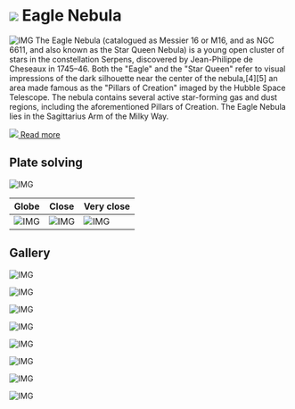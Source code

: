 # ![](..//Imaging//Common/pyl-tiny.png) Eagle Nebula
![IMG](..//Imaging//HD/Eagle_Nebula+00+co.jpg)
The Eagle Nebula (catalogued as Messier 16 or M16, and as NGC 6611, and also known as the Star Queen Nebula) is a young open cluster of stars in the constellation Serpens, discovered by Jean-Philippe de Cheseaux in 1745–46. Both the "Eagle" and the "Star Queen" refer to visual impressions of the dark silhouette near the center of the nebula,[4][5] an area made famous as the "Pillars of Creation" imaged by the Hubble Space Telescope. The nebula contains several active star-forming gas and dust regions, including the aforementioned Pillars of Creation. The Eagle Nebula lies in the Sagittarius Arm of the Milky Way.

[![](..//Imaging//Common/Wikipedia.png) Read more](https://en.wikipedia.org/wiki/Eagle_Nebula)
## Plate solving 


![IMG](..//Imaging//HD/Eagle_Nebula_Annotated.jpg)


| Globe | Close | Very close |
| ----- | ----- | ----- |
|![IMG](..//Imaging//HD/Eagle_Nebula_Globe.jpg) |![IMG](..//Imaging//HD/Eagle_Nebula_Close.jpg) |![IMG](..//Imaging//HD/Eagle_Nebula_Closer.jpg) |

## Gallery
![IMG](..//Imaging//HD/Eagle_Nebula+00+co.jpg) 

![IMG](..//Imaging//HD/Eagle_Nebula+01+co.jpg) 

![IMG](..//Imaging//HD/Eagle_Nebula+02+co.jpg) 

![IMG](..//Imaging//HD/Eagle_Nebula+03+co.jpg) 

![IMG](..//Imaging//HD/Eagle_Nebula+04+co.jpg) 

![IMG](..//Imaging//HD/Eagle_Nebula+05+co.jpg) 

![IMG](..//Imaging//HD/Eagle_Nebula+06+co.jpg) 

![IMG](..//Imaging//HD/Eagle_Nebula+07+co.jpg) 


